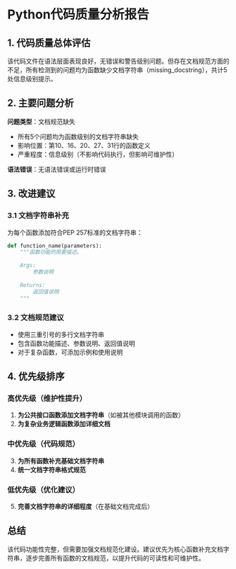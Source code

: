# Python代码质量分析报告

## 1. 代码质量总体评估
该代码文件在语法层面表现良好，无错误和警告级别问题。但存在文档规范方面的不足，所有检测到的问题均为函数缺少文档字符串（missing_docstring），共计5处信息级别提示。

## 2. 主要问题分析
**问题类型**：文档规范缺失
- 所有5个问题均为函数级别的文档字符串缺失
- 影响位置：第10、16、20、27、31行的函数定义
- 严重程度：信息级别（不影响代码执行，但影响可维护性）

**语法错误**：无语法错误或运行时错误

## 3. 改进建议
### 3.1 文档字符串补充
为每个函数添加符合PEP 257标准的文档字符串：
```python
def function_name(parameters):
    """函数功能的简要描述。
    
    Args:
        参数说明
        
    Returns:
        返回值说明
    """
```

### 3.2 文档规范建议
- 使用三重引号的多行文档字符串
- 包含函数功能描述、参数说明、返回值说明
- 对于复杂函数，可添加示例和使用说明

## 4. 优先级排序
### 高优先级（维护性提升）
1. **为公共接口函数添加文档字符串**（如被其他模块调用的函数）
2. **为复杂业务逻辑函数添加详细文档**

### 中优先级（代码规范）
3. **为所有函数补充基础文档字符串**
4. **统一文档字符串格式规范**

### 低优先级（优化建议）
5. **完善文档字符串的详细程度**（在基础文档完成后）

## 总结
该代码功能性完整，但需要加强文档规范化建设。建议优先为核心函数补充文档字符串，逐步完善所有函数的文档规范，以提升代码的可读性和可维护性。